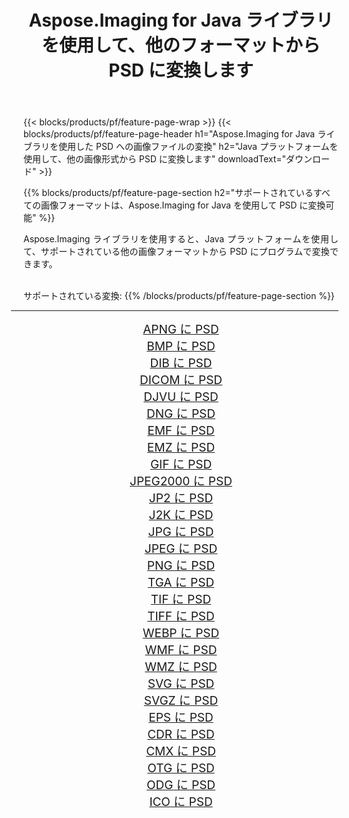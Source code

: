﻿---
title: Aspose.Imaging for Java ライブラリを使用して、他のフォーマットから PSD に変換します 
weight: 3920
url: /ja/java/conversion/to/psd 
lang: ja
langdirlevel: 2
locales: zh-hans,ja,it,ru,de,es,fr,nl,id,lt,pl,pt,vi,tr,ko,zh-hant,ar,hi,th,sv,cs,uk,he
description: Aspose.Imaging を使用すると、Java を使用して他のフォーマットから PSD に変換できます。
---

{{< blocks/products/pf/feature-page-wrap >}}
{{< blocks/products/pf/feature-page-header h1="Aspose.Imaging for Java ライブラリを使用した PSD への画像ファイルの変換" h2="Java プラットフォームを使用して、他の画像形式から PSD に変換します" downloadText="ダウンロード" >}}


{{% blocks/products/pf/feature-page-section  h2="サポートされているすべての画像フォーマットは、Aspose.Imaging for Java を使用して PSD に変換可能" %}}
<p align=justify>Aspose.Imaging ライブラリを使用すると、Java プラットフォームを使用して、サポートされている他の画像フォーマットから PSD にプログラムで変換できます。</p>
<br/>
サポートされている変換:
{{% /blocks/products/pf/feature-page-section %}}
<div class="container-fluid productfamilypage bg-gray">
    <div class="convertypes bg-gray agp-content section">
        <div class="container">
		<hr style="margin-left:-20px;"/>
		<div class="row other-converters" style="gap: 10px;font-size: 19px;text-align:center;">
		    <div class='col-md-2 other-converter remove-lp remove-rp'><a href="/imaging/ja/java/conversion/apng-to-psd" style="padding:15px;">APNG に PSD</a></div>
<div class='col-md-2 other-converter remove-lp remove-rp'><a href="/imaging/ja/java/conversion/bmp-to-psd" style="padding:15px;">BMP に PSD</a></div>
<div class='col-md-2 other-converter remove-lp remove-rp'><a href="/imaging/ja/java/conversion/dib-to-psd" style="padding:15px;">DIB に PSD</a></div>
<div class='col-md-2 other-converter remove-lp remove-rp'><a href="/imaging/ja/java/conversion/dicom-to-psd" style="padding:15px;">DICOM に PSD</a></div>
<div class='col-md-2 other-converter remove-lp remove-rp'><a href="/imaging/ja/java/conversion/djvu-to-psd" style="padding:15px;">DJVU に PSD</a></div>
<div class='col-md-2 other-converter remove-lp remove-rp'><a href="/imaging/ja/java/conversion/dng-to-psd" style="padding:15px;">DNG に PSD</a></div>
<div class='col-md-2 other-converter remove-lp remove-rp'><a href="/imaging/ja/java/conversion/emf-to-psd" style="padding:15px;">EMF に PSD</a></div>
<div class='col-md-2 other-converter remove-lp remove-rp'><a href="/imaging/ja/java/conversion/emz-to-psd" style="padding:15px;">EMZ に PSD</a></div>
<div class='col-md-2 other-converter remove-lp remove-rp'><a href="/imaging/ja/java/conversion/gif-to-psd" style="padding:15px;">GIF に PSD</a></div>
<div class='col-md-2 other-converter remove-lp remove-rp'><a href="/imaging/ja/java/conversion/jpeg2000-to-psd" style="padding:15px;">JPEG2000 に PSD</a></div>
<div class='col-md-2 other-converter remove-lp remove-rp'><a href="/imaging/ja/java/conversion/jp2-to-psd" style="padding:15px;">JP2 に PSD</a></div>
<div class='col-md-2 other-converter remove-lp remove-rp'><a href="/imaging/ja/java/conversion/j2k-to-psd" style="padding:15px;">J2K に PSD</a></div>
<div class='col-md-2 other-converter remove-lp remove-rp'><a href="/imaging/ja/java/conversion/jpg-to-psd" style="padding:15px;">JPG に PSD</a></div>
<div class='col-md-2 other-converter remove-lp remove-rp'><a href="/imaging/ja/java/conversion/jpeg-to-psd" style="padding:15px;">JPEG に PSD</a></div>
<div class='col-md-2 other-converter remove-lp remove-rp'><a href="/imaging/ja/java/conversion/png-to-psd" style="padding:15px;">PNG に PSD</a></div>
<div class='col-md-2 other-converter remove-lp remove-rp'><a href="/imaging/ja/java/conversion/tga-to-psd" style="padding:15px;">TGA に PSD</a></div>
<div class='col-md-2 other-converter remove-lp remove-rp'><a href="/imaging/ja/java/conversion/tif-to-psd" style="padding:15px;">TIF に PSD</a></div>
<div class='col-md-2 other-converter remove-lp remove-rp'><a href="/imaging/ja/java/conversion/tiff-to-psd" style="padding:15px;">TIFF に PSD</a></div>
<div class='col-md-2 other-converter remove-lp remove-rp'><a href="/imaging/ja/java/conversion/webp-to-psd" style="padding:15px;">WEBP に PSD</a></div>
<div class='col-md-2 other-converter remove-lp remove-rp'><a href="/imaging/ja/java/conversion/wmf-to-psd" style="padding:15px;">WMF に PSD</a></div>
<div class='col-md-2 other-converter remove-lp remove-rp'><a href="/imaging/ja/java/conversion/wmz-to-psd" style="padding:15px;">WMZ に PSD</a></div>
<div class='col-md-2 other-converter remove-lp remove-rp'><a href="/imaging/ja/java/conversion/svg-to-psd" style="padding:15px;">SVG に PSD</a></div>
<div class='col-md-2 other-converter remove-lp remove-rp'><a href="/imaging/ja/java/conversion/svgz-to-psd" style="padding:15px;">SVGZ に PSD</a></div>
<div class='col-md-2 other-converter remove-lp remove-rp'><a href="/imaging/ja/java/conversion/eps-to-psd" style="padding:15px;">EPS に PSD</a></div>
<div class='col-md-2 other-converter remove-lp remove-rp'><a href="/imaging/ja/java/conversion/cdr-to-psd" style="padding:15px;">CDR に PSD</a></div>
<div class='col-md-2 other-converter remove-lp remove-rp'><a href="/imaging/ja/java/conversion/cmx-to-psd" style="padding:15px;">CMX に PSD</a></div>
<div class='col-md-2 other-converter remove-lp remove-rp'><a href="/imaging/ja/java/conversion/otg-to-psd" style="padding:15px;">OTG に PSD</a></div>
<div class='col-md-2 other-converter remove-lp remove-rp'><a href="/imaging/ja/java/conversion/odg-to-psd" style="padding:15px;">ODG に PSD</a></div>
<div class='col-md-2 other-converter remove-lp remove-rp'><a href="/imaging/ja/java/conversion/ico-to-psd" style="padding:15px;">ICO に PSD</a></div>
                </div>
        </div>
    </div>
</div>
<br/>

